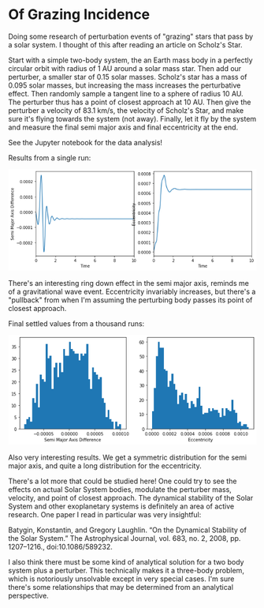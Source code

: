 # Of Grazing Incidence

Doing some research of perturbation events of "grazing" stars that pass by a solar system. I thought of this after reading an article on Scholz's Star.

Start with a simple two-body system, the an Earth mass body in a perfectly circular orbit with radius of 1 AU around a solar mass star. Then add our perturber, a smaller star of 0.15 solar masses. Scholz's star has a mass of 0.095 solar masses, but increasing the mass increases the perturbative effect. Then randomly sample a tangent line to a sphere of radius 10 AU. The perturber thus has a point of closest approach at 10 AU. Then give the perturber a velocity of 83.1 km/s, the velocity of Scholz's Star, and make sure it's flying towards the system (not away). Finally, let it fly by the system and measure the final semi major axis and final eccentricity at the end.

See the Jupyter notebook for the data analysis!

Results from a single run:

<img src="sim_example.png" alt="histogram and plots of data"/>

There's an interesting ring down effect in the semi major axis, reminds me of a gravitational wave event. Eccentricity invariably increases, but there's a "pullback" from when I'm assuming the perturbing body passes its point of closest approach.

Final settled values from a thousand runs:

<img src="sim_hist.png" alt="histogram and plots of data"/>

Also very interesting results. We get a symmetric distribution for the semi major axis, and quite a long distribution for the eccentricity.

There's a lot more that could be studied here! One could try to see the effects on actual Solar System bodies, modulate the perturber mass, velocity, and point of closest approach. The dynamical stability of the Solar System and other exoplanetary systems is definitely an area of active research. One paper I read in particular was very insightful: 

Batygin, Konstantin, and Gregory Laughlin. “On the Dynamical Stability of the Solar System.” The Astrophysical Journal, vol. 683, no. 2, 2008, pp. 1207–1216., doi:10.1086/589232. 

I also think there must be some kind of analytical solution for a two body system plus a perturber. This technically makes it a three-body problem, which is notoriously unsolvable except in very special cases. I'm sure there's some relationships that may be determined from an analytical perspective.
